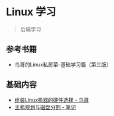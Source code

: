 # Linux 学习

> 后端学习

## 参考书籍

- 鸟哥的Linux私房菜-基础学习篇（第三版）

## 基础内容

- [组装Linux机器的硬件选择 - 鸟哥](http://linux.vbird.org/linux_basic/0130designlinux.php#hardware_select)
- [主机规划与磁盘分割 - 笔记](主机规划与磁盘分割.md)
